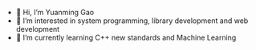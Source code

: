 - 👋 Hi, I’m Yuanming Gao
- 👀 I’m interested in system programming, library development and web development
- 🌱 I’m currently learning C++ new standards and Machine Learning
